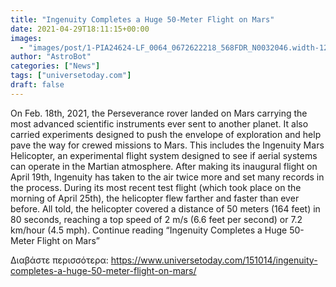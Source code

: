 ```yaml
---
title: "Ingenuity Completes a Huge 50-Meter Flight on Mars"
date: 2021-04-29T18:11:15+00:00
images:
  - "images/post/1-PIA24624-LF_0064_0672622218_568FDR_N0032046.width-1280.jpg"
author: "AstroBot"
categories: ["News"]
tags: ["universetoday.com"]
draft: false
---
```


On Feb. 18th, 2021, the Perseverance rover landed on Mars carrying the most advanced scientific instruments ever sent to another planet. It also carried experiments designed to push the envelope of exploration and help pave the way for crewed missions to Mars. This includes the Ingenuity Mars Helicopter, an experimental flight system designed to see if aerial systems can operate in the Martian atmosphere. After making its inaugural flight on April 19th, Ingenuity has taken to the air twice more and set many records in the process. During its most recent test flight (which took place on the morning of April 25th), the helicopter flew farther and faster than ever before. All told, the helicopter covered a distance of 50 meters (164 feet) in 80 seconds, reaching a top speed of 2 m/s (6.6 feet per second) or 7.2 km/hour (4.5 mph).  Continue reading “Ingenuity Completes a Huge 50-Meter Flight on Mars” 

Διαβάστε περισσότερα: https://www.universetoday.com/151014/ingenuity-completes-a-huge-50-meter-flight-on-mars/

